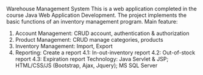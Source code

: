 Warehouse Management System
This is a web application completed in the course Java Web Application Development. 
The project implements the basic functions of an inventory management program.
Main feature:
  1. Account Management: CRUD account, authentication & authorization
  2. Product Management: CRUD manage categories, products
  3. Inventory Management: Import, Export
  4. Reporting: Create a report
    4.1: In-out-inventory report
    4.2: Out-of-stock report
    4.3: Expiration report
Technology: Java Servlet & JSP; HTML/CSS/JS (Bootstrap, Ajax, Jquery); MS SQL Server
